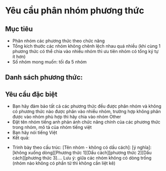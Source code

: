 # Yêu cầu phân nhóm phương thức

## Mục tiêu

- Phân nhóm các phương thức theo chức năng
- Tổng kích thước các nhóm không chênh lệch nhau quá nhiều (khi cùng 1 phương thức có thể chia vào nhiều nhóm thì ưu tiên nhóm có tổng ký tự ít hơn)
- Số nhóm mong muốn: tối đa 5 nhóm

## Danh sách phương thức:

## Yêu cầu đặc biệt

- Bạn hãy đảm bảo tất cả các phương thức đều được phân nhóm và không có phương thức nào được phân vào nhiều nhóm, trường hợp không phân được vào nhóm phù hợp thì hãy chia vào nhóm Other
- Đặt tên nhóm tiếng anh phản ánh chức năng chính của các phương thức trong nhóm, mô tả của nhóm tiếng việt
- Bạn hãy nói tiếng Việt
- Kết quả:

* Trình bày theo cấu trúc: [Tên nhóm - không có dấu cách]: [ý nghĩa]:[không xuống dòng][Phương thức 1][Dấu cách][phương thức 2][Dấu cách][phương thức 3].... Lưu ý: giữa các nhóm không có dòng trống
  (nhóm nào không có phần tử thì không cần liệt kê)
